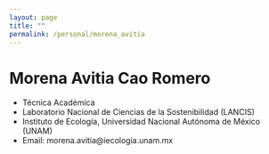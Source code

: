 ```yaml
---
layout: page
title: ""
permalink: /personal/morena_avitia
---
```


<h1 id="morena-avitia-cao-romero">Morena Avitia Cao Romero</h1>

<ul>
  <li>Técnica Académica</li>
  <li>Laboratorio Nacional de Ciencias de la Sostenibilidad (LANCIS)</li>
  <li>Instituto de Ecología, Universidad Nacional Autónoma de México (UNAM)</li>
  <li>Email: morena.avitia@iecologia.unam.mx</li>
</ul>

